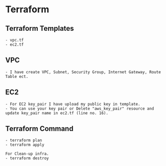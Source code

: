 # Terraform

  ## Terraform Templates

    - vpc.tf
    - ec2.tf
    
  ## VPC
    - I have create VPC, Subnet, Security Group, Internet Gateway, Route Table ect.

  ## EC2
    - For EC2 key_pair I have upload my public key in template. 
    - You can use your key pair or Delete "aws_key_pair" resource and update key_pair name in ec2.tf (line no. 16).

  ## Terraform Command 
    - terraform plan
    - terraform apply
    
    For Clean-up infra.
    - terraform destroy 
